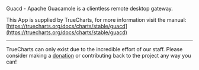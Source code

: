 Guacd - Apache Guacamole is a clientless remote desktop gateway.

This App is supplied by TrueCharts, for more information visit the manual: [https://truecharts.org/docs/charts/stable/guacd](https://truecharts.org/docs/charts/stable/guacd)

---

TrueCharts can only exist due to the incredible effort of our staff.
Please consider making a [donation](https://truecharts.org/docs/about/sponsor) or contributing back to the project any way you can!
